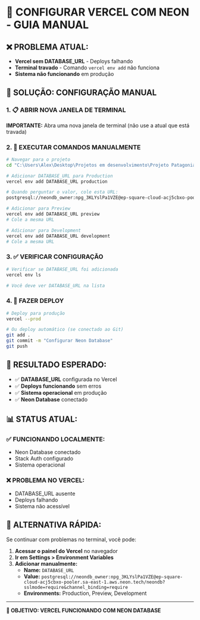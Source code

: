 # 🚀 CONFIGURAR VERCEL COM NEON - GUIA MANUAL

## ❌ **PROBLEMA ATUAL:**
- **Vercel sem DATABASE_URL** - Deploys falhando
- **Terminal travado** - Comando `vercel env add` não funciona
- **Sistema não funcionando** em produção

## 🔧 **SOLUÇÃO: CONFIGURAÇÃO MANUAL**

### **1. 📋 ABRIR NOVA JANELA DE TERMINAL**

**IMPORTANTE:** Abra uma nova janela de terminal (não use a atual que está travada)

### **2. 🎯 EXECUTAR COMANDOS MANUALMENTE**

```bash
# Navegar para o projeto
cd "C:\Users\Alex\Desktop\Projetos em desenvolvimento\Projeto Patagonian\saas"

# Adicionar DATABASE_URL para Production
vercel env add DATABASE_URL production

# Quando perguntar o valor, cole esta URL:
postgresql://neondb_owner:npg_3KLYslPa1VZE@ep-square-cloud-acj5cbxo-pooler.sa-east-1.aws.neon.tech/neondb?sslmode=require&channel_binding=require

# Adicionar para Preview
vercel env add DATABASE_URL preview
# Cole a mesma URL

# Adicionar para Development
vercel env add DATABASE_URL development
# Cole a mesma URL
```

### **3. ✅ VERIFICAR CONFIGURAÇÃO**

```bash
# Verificar se DATABASE_URL foi adicionada
vercel env ls

# Você deve ver DATABASE_URL na lista
```

### **4. 🚀 FAZER DEPLOY**

```bash
# Deploy para produção
vercel --prod

# Ou deploy automático (se conectado ao Git)
git add .
git commit -m "Configurar Neon Database"
git push
```

## 🎯 **RESULTADO ESPERADO:**

- ✅ **DATABASE_URL** configurada no Vercel
- ✅ **Deploys funcionando** sem erros
- ✅ **Sistema operacional** em produção
- ✅ **Neon Database** conectado

## 📊 **STATUS ATUAL:**

### **✅ FUNCIONANDO LOCALMENTE:**
- Neon Database conectado
- Stack Auth configurado
- Sistema operacional

### **❌ PROBLEMA NO VERCEL:**
- DATABASE_URL ausente
- Deploys falhando
- Sistema não acessível

## 🔧 **ALTERNATIVA RÁPIDA:**

Se continuar com problemas no terminal, você pode:

1. **Acessar o painel do Vercel** no navegador
2. **Ir em Settings > Environment Variables**
3. **Adicionar manualmente:**
   - **Name:** `DATABASE_URL`
   - **Value:** `postgresql://neondb_owner:npg_3KLYslPa1VZE@ep-square-cloud-acj5cbxo-pooler.sa-east-1.aws.neon.tech/neondb?sslmode=require&channel_binding=require`
   - **Environments:** Production, Preview, Development

---

**🎯 OBJETIVO: VERCEL FUNCIONANDO COM NEON DATABASE**
